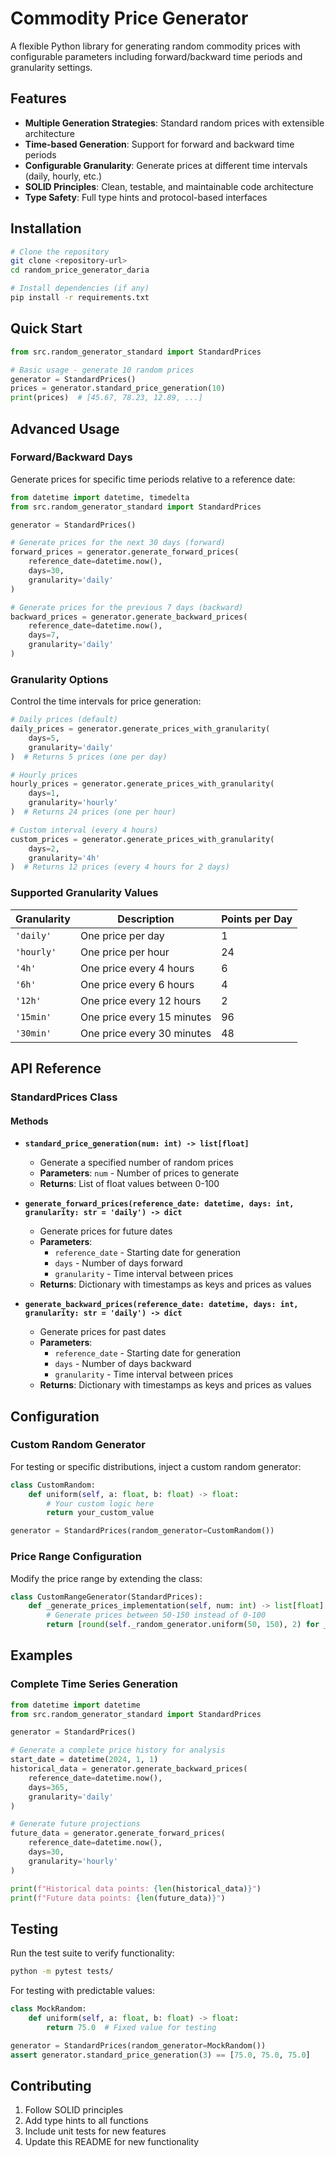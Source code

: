 # Commodity Price Generator

A flexible Python library for generating random commodity prices with configurable parameters including forward/backward time periods and granularity settings.

## Features

- **Multiple Generation Strategies**: Standard random prices with extensible architecture
- **Time-based Generation**: Support for forward and backward time periods
- **Configurable Granularity**: Generate prices at different time intervals (daily, hourly, etc.)
- **SOLID Principles**: Clean, testable, and maintainable code architecture
- **Type Safety**: Full type hints and protocol-based interfaces

## Installation

```bash
# Clone the repository
git clone <repository-url>
cd random_price_generator_daria

# Install dependencies (if any)
pip install -r requirements.txt
```

## Quick Start

```python
from src.random_generator_standard import StandardPrices

# Basic usage - generate 10 random prices
generator = StandardPrices()
prices = generator.standard_price_generation(10)
print(prices)  # [45.67, 78.23, 12.89, ...]
```

## Advanced Usage

### Forward/Backward Days

Generate prices for specific time periods relative to a reference date:

```python
from datetime import datetime, timedelta
from src.random_generator_standard import StandardPrices

generator = StandardPrices()

# Generate prices for the next 30 days (forward)
forward_prices = generator.generate_forward_prices(
    reference_date=datetime.now(),
    days=30,
    granularity='daily'
)

# Generate prices for the previous 7 days (backward)
backward_prices = generator.generate_backward_prices(
    reference_date=datetime.now(),
    days=7,
    granularity='daily'
)
```

### Granularity Options

Control the time intervals for price generation:

```python
# Daily prices (default)
daily_prices = generator.generate_prices_with_granularity(
    days=5,
    granularity='daily'
)  # Returns 5 prices (one per day)

# Hourly prices
hourly_prices = generator.generate_prices_with_granularity(
    days=1,
    granularity='hourly'
)  # Returns 24 prices (one per hour)

# Custom interval (every 4 hours)
custom_prices = generator.generate_prices_with_granularity(
    days=2,
    granularity='4h'
)  # Returns 12 prices (every 4 hours for 2 days)
```

### Supported Granularity Values

| Granularity | Description                | Points per Day |
| ----------- | -------------------------- | -------------- |
| `'daily'`   | One price per day          | 1              |
| `'hourly'`  | One price per hour         | 24             |
| `'4h'`      | One price every 4 hours    | 6              |
| `'6h'`      | One price every 6 hours    | 4              |
| `'12h'`     | One price every 12 hours   | 2              |
| `'15min'`   | One price every 15 minutes | 96             |
| `'30min'`   | One price every 30 minutes | 48             |

## API Reference

### StandardPrices Class

#### Methods

- **`standard_price_generation(num: int) -> list[float]`**

  - Generate a specified number of random prices
  - **Parameters**: `num` - Number of prices to generate
  - **Returns**: List of float values between 0-100

- **`generate_forward_prices(reference_date: datetime, days: int, granularity: str = 'daily') -> dict`**

  - Generate prices for future dates
  - **Parameters**:
    - `reference_date` - Starting date for generation
    - `days` - Number of days forward
    - `granularity` - Time interval between prices
  - **Returns**: Dictionary with timestamps as keys and prices as values

- **`generate_backward_prices(reference_date: datetime, days: int, granularity: str = 'daily') -> dict`**
  - Generate prices for past dates
  - **Parameters**:
    - `reference_date` - Starting date for generation
    - `days` - Number of days backward
    - `granularity` - Time interval between prices
  - **Returns**: Dictionary with timestamps as keys and prices as values

## Configuration

### Custom Random Generator

For testing or specific distributions, inject a custom random generator:

```python
class CustomRandom:
    def uniform(self, a: float, b: float) -> float:
        # Your custom logic here
        return your_custom_value

generator = StandardPrices(random_generator=CustomRandom())
```

### Price Range Configuration

Modify the price range by extending the class:

```python
class CustomRangeGenerator(StandardPrices):
    def _generate_prices_implementation(self, num: int) -> list[float]:
        # Generate prices between 50-150 instead of 0-100
        return [round(self._random_generator.uniform(50, 150), 2) for _ in range(num)]
```

## Examples

### Complete Time Series Generation

```python
from datetime import datetime
from src.random_generator_standard import StandardPrices

generator = StandardPrices()

# Generate a complete price history for analysis
start_date = datetime(2024, 1, 1)
historical_data = generator.generate_backward_prices(
    reference_date=datetime.now(),
    days=365,
    granularity='daily'
)

# Generate future projections
future_data = generator.generate_forward_prices(
    reference_date=datetime.now(),
    days=30,
    granularity='hourly'
)

print(f"Historical data points: {len(historical_data)}")
print(f"Future data points: {len(future_data)}")
```

## Testing

Run the test suite to verify functionality:

```bash
python -m pytest tests/
```

For testing with predictable values:

```python
class MockRandom:
    def uniform(self, a: float, b: float) -> float:
        return 75.0  # Fixed value for testing

generator = StandardPrices(random_generator=MockRandom())
assert generator.standard_price_generation(3) == [75.0, 75.0, 75.0]
```

## Contributing

1. Follow SOLID principles
2. Add type hints to all functions
3. Include unit tests for new features
4. Update this README for new functionality

